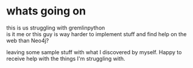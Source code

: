 # whats going on
this is us struggling with gremlinpython <br/>
is it me or this guy is way harder to implement stuff and find help on the web than Neo4j?<br/>

leaving some sample stuff with what I discovered by myself. Happy to receive help with the things I'm struggling with.<br/>

